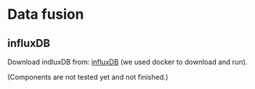 # Data fusion

## influxDB
Download indluxDB from: [influxDB](https://www.influxdata.com/) (we used docker to download and run).

(Components are not tested yet and not finished.)